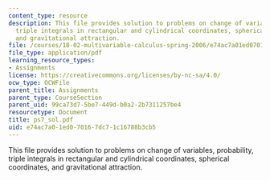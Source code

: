 ```yaml
---
content_type: resource
description: This file provides solution to problems on change of variables, probability,
  triple integrals in rectangular and cylindrical coordinates, spherical coordinates,
  and gravitational attraction.
file: /courses/18-02-multivariable-calculus-spring-2006/e74ac7a01ed070167dc71c16788b3cb5_ps7_sol.pdf
file_type: application/pdf
learning_resource_types:
- Assignments
license: https://creativecommons.org/licenses/by-nc-sa/4.0/
ocw_type: OCWFile
parent_title: Assignments
parent_type: CourseSection
parent_uid: 99ca73d7-5be7-449d-b0a2-2b7311257be4
resourcetype: Document
title: ps7_sol.pdf
uid: e74ac7a0-1ed0-7016-7dc7-1c16788b3cb5
---
```

This file provides solution to problems on change of variables, probability, triple integrals in rectangular and cylindrical coordinates, spherical coordinates, and gravitational attraction.